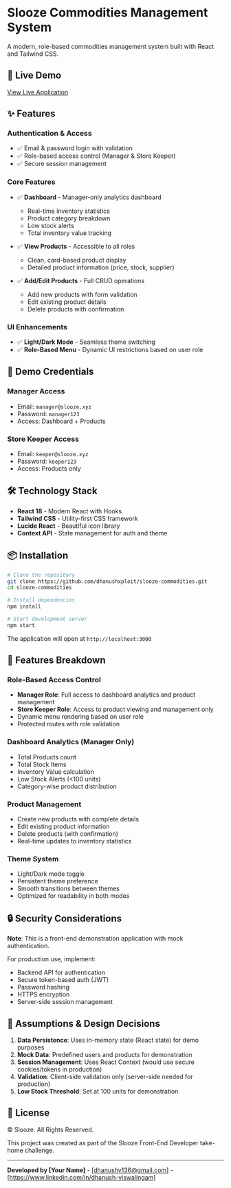 # Slooze Commodities Management System

A modern, role-based commodities management system built with React and Tailwind CSS.

## 🚀 Live Demo

[View Live Application](https://slooze-commodities.vercel.app/login) <!-- Add your deployed URL here -->

## ✨ Features

### Authentication & Access
- ✅ Email & password login with validation
- ✅ Role-based access control (Manager & Store Keeper)
- ✅ Secure session management

### Core Features
- ✅ **Dashboard** - Manager-only analytics dashboard
  - Real-time inventory statistics
  - Product category breakdown
  - Low stock alerts
  - Total inventory value tracking

- ✅ **View Products** - Accessible to all roles
  - Clean, card-based product display
  - Detailed product information (price, stock, supplier)

- ✅ **Add/Edit Products** - Full CRUD operations
  - Add new products with form validation
  - Edit existing product details
  - Delete products with confirmation

### UI Enhancements
- ✅ **Light/Dark Mode** - Seamless theme switching
- ✅ **Role-Based Menu** - Dynamic UI restrictions based on user role



## 🎯 Demo Credentials

### Manager Access
- Email: `manager@slooze.xyz`
- Password: `manager123`
- Access: Dashboard + Products

### Store Keeper Access
- Email: `keeper@slooze.xyz`
- Password: `keeper123`
- Access: Products only

## 🛠️ Technology Stack

- **React 18** - Modern React with Hooks
- **Tailwind CSS** - Utility-first CSS framework
- **Lucide React** - Beautiful icon library
- **Context API** - State management for auth and theme

## 📦 Installation

```bash
# Clone the repository
git clone https://github.com/dhanushxploit/slooze-commodities.git
cd slooze-commodities

# Install dependencies
npm install

# Start development server
npm start
```

The application will open at `http://localhost:3000`


## 🎨 Features Breakdown

### Role-Based Access Control
- **Manager Role**: Full access to dashboard analytics and product management
- **Store Keeper Role**: Access to product viewing and management only
- Dynamic menu rendering based on user role
- Protected routes with role validation

### Dashboard Analytics (Manager Only)
- Total Products count
- Total Stock Items
- Inventory Value calculation
- Low Stock Alerts (<100 units)
- Category-wise product distribution

### Product Management
- Create new products with complete details
- Edit existing product information
- Delete products (with confirmation)
- Real-time updates to inventory statistics

### Theme System
- Light/Dark mode toggle
- Persistent theme preference
- Smooth transitions between themes
- Optimized for readability in both modes

## 🔒 Security Considerations

**Note**: This is a front-end demonstration application with mock authentication.

For production use, implement:
- Backend API for authentication
- Secure token-based auth (JWT)
- Password hashing
- HTTPS encryption
- Server-side session management

## 📝 Assumptions & Design Decisions

1. **Data Persistence**: Uses in-memory state (React state) for demo purposes
2. **Mock Data**: Predefined users and products for demonstration
3. **Session Management**: Uses React Context (would use secure cookies/tokens in production)
4. **Validation**: Client-side validation only (server-side needed for production)
5. **Low Stock Threshold**: Set at 100 units for demonstration

## 📄 License

© Slooze. All Rights Reserved.

This project was created as part of the Slooze Front-End Developer take-home challenge.

---

**Developed by [Your Name]** - [dhanushv136@gmail.com] - [https://www.linkedin.com/in/dhanush-viswalingam]
